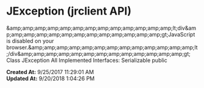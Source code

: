 # JException (jrclient API)

&amp;amp;amp;amp;amp;amp;amp;amp;amp;amp;amp;amp;amp;amp;lt;div&amp;amp;amp;amp;amp;amp;amp;amp;amp;amp;amp;amp;amp;amp;gt;JavaScript is disabled on your browser.&amp;amp;amp;amp;amp;amp;amp;amp;amp;amp;amp;amp;amp;amp;lt;/div&amp;amp;amp;amp;amp;amp;amp;amp;amp;amp;amp;amp;amp;amp;gt; Class JException All Implemented Interfaces: Serializable public  

**Created At:** 9/25/2017 11:29:01 AM  
**Updated At:** 9/20/2018 1:04:26 PM  

